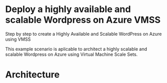 # Deploy a highly available and scalable Wordpress on Azure VMSS
Step by step to create a Highly Available and Scalable WordPress on Azure using VMSS

This example scenario is aplicable to architect a highly scalable and scalable Wordpress on Azure using Virtual Machine Scale Sets.

# Architecture
